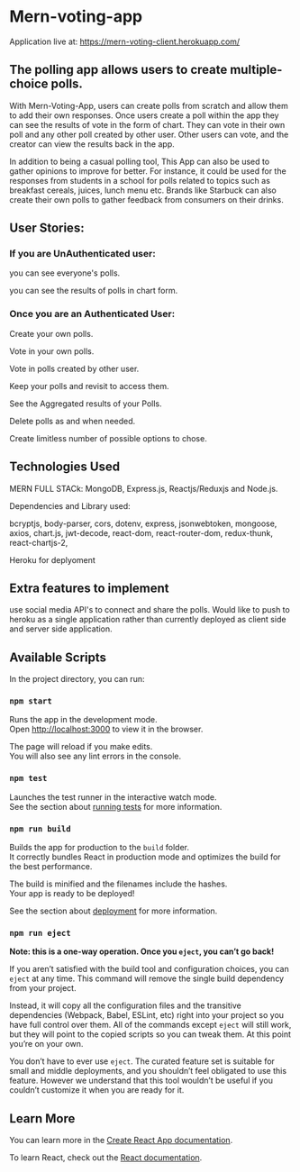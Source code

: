 # Mern-voting-app

Application live at: https://mern-voting-client.herokuapp.com/

## The polling app allows users to create multiple-choice polls.

With Mern-Voting-App, users can create polls from scratch and allow them to add their own responses. Once users create a poll within the app they can see the results of vote in the form of chart. They can vote in their own poll and any other poll created by other user. Other users can vote, and the creator can view the results back in the app.

In addition to being a casual polling tool, This App can also be used to gather opinions to improve for better. For instance, it could be used for the responses from students in a school for polls related to topics such as breakfast cereals, juices, lunch menu etc. Brands like Starbuck can also create their own polls to gather feedback from consumers on their drinks.



## User Stories:

### If you are UnAuthenticated user:

you can see everyone's polls.

you can see the results of polls in chart form.

### Once you are an Authenticated User:

Create your own polls.

Vote in your own polls.

Vote in polls created by other user.

Keep your polls and revisit to access them.

See the Aggregated results of your Polls.

Delete polls as and when needed.

Create limitless number of possible options to chose.




## Technologies Used
MERN FULL STACk: MongoDB, Express.js, Reactjs/Reduxjs and Node.js.

Dependencies and Library used:

bcryptjs,
body-parser,
cors,
dotenv,
express,
jsonwebtoken,
mongoose,
axios,
chart.js,
jwt-decode,
react-dom,
react-router-dom,
redux-thunk,
react-chartjs-2,

Heroku for deplyoment

## Extra features to implement 
use social media API's to connect and share the polls.
Would like to push to heroku as a single application rather than currently deployed as client side and server side application.



## Available Scripts

In the project directory, you can run:

### `npm start`

Runs the app in the development mode.<br>
Open [http://localhost:3000](http://localhost:3000) to view it in the browser.

The page will reload if you make edits.<br>
You will also see any lint errors in the console.

### `npm test`

Launches the test runner in the interactive watch mode.<br>
See the section about [running tests](https://facebook.github.io/create-react-app/docs/running-tests) for more information.

### `npm run build`

Builds the app for production to the `build` folder.<br>
It correctly bundles React in production mode and optimizes the build for the best performance.

The build is minified and the filenames include the hashes.<br>
Your app is ready to be deployed!

See the section about [deployment](https://facebook.github.io/create-react-app/docs/deployment) for more information.

### `npm run eject`

**Note: this is a one-way operation. Once you `eject`, you can’t go back!**

If you aren’t satisfied with the build tool and configuration choices, you can `eject` at any time. This command will remove the single build dependency from your project.

Instead, it will copy all the configuration files and the transitive dependencies (Webpack, Babel, ESLint, etc) right into your project so you have full control over them. All of the commands except `eject` will still work, but they will point to the copied scripts so you can tweak them. At this point you’re on your own.

You don’t have to ever use `eject`. The curated feature set is suitable for small and middle deployments, and you shouldn’t feel obligated to use this feature. However we understand that this tool wouldn’t be useful if you couldn’t customize it when you are ready for it.

## Learn More

You can learn more in the [Create React App documentation](https://facebook.github.io/create-react-app/docs/getting-started).

To learn React, check out the [React documentation](https://reactjs.org/).



